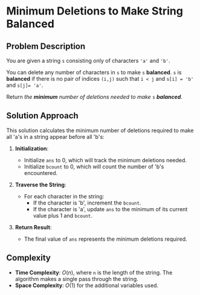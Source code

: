 # Minimum Deletions to Make String Balanced

## Problem Description

You are given a string `s` consisting only of characters `'a'` and `'b'​`​​​.

You can delete any number of characters in `s` to make `s` **balanced**. `s` is **balanced** if there is no pair of indices `(i,j)` such that `i < j` and `s[i] = 'b'` and `s[j]= 'a'`.

Return *the **minimum** number of deletions needed to make* `s` ***balanced***.

## Solution Approach

This solution calculates the minimum number of deletions required to make all 'a's in a string appear before all 'b's:

1. **Initialization**:
   - Initialize `ans` to 0, which will track the minimum deletions needed.
   - Initialize `bcount` to 0, which will count the number of 'b's encountered.

2. **Traverse the String**:
   - For each character in the string:
     - If the character is 'b', increment the `bcount`.
     - If the character is 'a', update `ans` to the minimum of its current value plus 1 and `bcount`.

3. **Return Result**:
   - The final value of `ans` represents the minimum deletions required.

## Complexity

- **Time Complexity**: $O(n)$, where `n` is the length of the string. The algorithm makes a single pass through the string.
- **Space Complexity**: $O(1)$ for the additional variables used.
